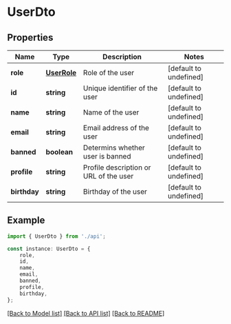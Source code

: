 # UserDto


## Properties

Name | Type | Description | Notes
------------ | ------------- | ------------- | -------------
**role** | [**UserRole**](UserRole.md) | Role of the user | [default to undefined]
**id** | **string** | Unique identifier of the user | [default to undefined]
**name** | **string** | Name of the user | [default to undefined]
**email** | **string** | Email address of the user | [default to undefined]
**banned** | **boolean** | Determins whether user is banned | [default to undefined]
**profile** | **string** | Profile description or URL of the user | [default to undefined]
**birthday** | **string** | Birthday of the user | [default to undefined]

## Example

```typescript
import { UserDto } from './api';

const instance: UserDto = {
    role,
    id,
    name,
    email,
    banned,
    profile,
    birthday,
};
```

[[Back to Model list]](../README.md#documentation-for-models) [[Back to API list]](../README.md#documentation-for-api-endpoints) [[Back to README]](../README.md)
